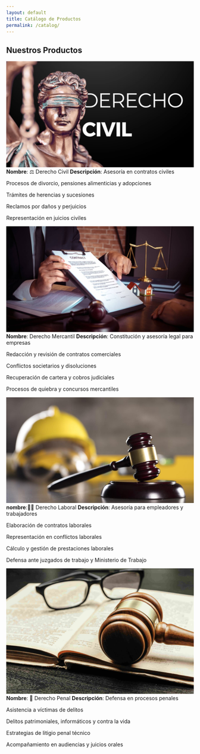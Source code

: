 ```yaml
---
layout: default
title: Catálogo de Productos
permalink: /catalog/
---
```


## Nuestros Productos

![Producto 1](/assets/producto1.jpg)
**Nombre**: ⚖️ Derecho Civil
**Descripción**:
Asesoría en contratos civiles

Procesos de divorcio, pensiones alimenticias y adopciones

Trámites de herencias y sucesiones

Reclamos por daños y perjuicios

Representación en juicios civiles

![Producto 2](/assets/producto2.jpg)
**Nombre**: Derecho Mercantil
**Descripción**: 
Constitución y asesoría legal para empresas

Redacción y revisión de contratos comerciales

Conflictos societarios y disoluciones

Recuperación de cartera y cobros judiciales

Procesos de quiebra y concursos mercantiles

![Producto 3](/assets/producto3.jpg)
**nombre**:👨‍💼 Derecho Laboral
**Descripción**: 
Asesoría para empleadores y trabajadores

Elaboración de contratos laborales

Representación en conflictos laborales

Cálculo y gestión de prestaciones laborales

Defensa ante juzgados de trabajo y Ministerio de Trabajo

![Producto 4](/assets/producto4.jpg)
**Nombre**: 🔐 Derecho Penal
**Descripción**: 
Defensa en procesos penales

Asistencia a víctimas de delitos

Delitos patrimoniales, informáticos y contra la vida

Estrategias de litigio penal técnico

Acompañamiento en audiencias y juicios orales